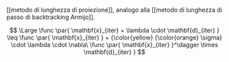 [[metodo di lunghezza di proiezione]], analogo alla [[metodo di lunghezza di passo di backtracking Armijo]].

$$
\Large
\func \par{
	\mathbf{x}_{iter}
	+
	\lambda
	\cdot 
	\mathbf{d}_{iter}
}
\leq
\func \par{
	\mathbf{x}_{iter}
}
+
{\color{yellow}
	{\color{orange} \sigma}
	\cdot
	\lambda
	\cdot
	\nabla\ 
	\func \par{
		\mathbf{x}_{iter}
	}^\dagger
	\times
	\mathbf{d}_{iter}
}
$$